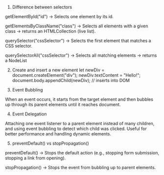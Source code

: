 1. Difference between selectors

getElementById("id") → Selects one element by its id.

getElementsByClassName("class") → Selects all elements with a given class → returns an HTMLCollection (live list).

querySelector("cssSelector") → Selects the first element that matches a CSS selector.

querySelectorAll("cssSelector") → Selects all matching elements → returns a NodeList


2. Create and insert a new element
let newDiv = document.createElement("div");
newDiv.textContent = "Hello!";
document.body.appendChild(newDiv); // inserts into DOM


3. Event Bubbling

When an event occurs, it starts from the target element and then bubbles up through its parent elements until it reaches document.

4. Event Delegation

Attaching one event listener to a parent element instead of many children, and using event bubbling to detect which child was clicked.
 Useful for better performance and handling dynamic elements.

5. preventDefault() vs stopPropagation()

preventDefault() → Stops the default action (e.g., stopping form submission, stopping a link from opening).

stopPropagation() → Stops the event from bubbling up to parent elements.